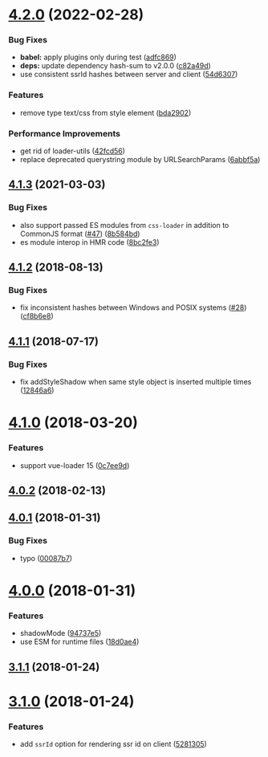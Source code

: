 # [4.2.0](https://github.com/@freddy38510/vue-style-loader/compare/v4.1.3...v4.2.0) (2022-02-28)


### Bug Fixes

* **babel:** apply plugins only during test ([adfc869](https://github.com/@freddy38510/vue-style-loader/commit/adfc869d5225a740616ac748995ae27962f10efb))
* **deps:** update dependency hash-sum to v2.0.0 ([c82a49d](https://github.com/@freddy38510/vue-style-loader/commit/c82a49d4ce29f80a1bb2569b0a425a441f9a6cff))
* use consistent ssrId hashes between server and client ([54d6307](https://github.com/@freddy38510/vue-style-loader/commit/54d6307692790136dfbda64ead5f8ad35d46390f))


### Features

* remove type text/css from style element ([bda2902](https://github.com/@freddy38510/vue-style-loader/commit/bda2902da35fccb42a00de0e2c7a76b557184a4b))


### Performance Improvements

* get rid of loader-utils ([42fcd56](https://github.com/@freddy38510/vue-style-loader/commit/42fcd56a44ef0ae50de9128b499a2802b0b1fc34))
* replace deprecated querystring module by URLSearchParams ([6abbf5a](https://github.com/@freddy38510/vue-style-loader/commit/6abbf5a3b54180776b0cf9661f718f7684a6d0ab))



<a name="4.1.3"></a>
## [4.1.3](https://github.com/vuejs/vue-style-loader/compare/v4.0.1...v4.1.3) (2021-03-03)


### Bug Fixes

* also support passed ES modules from `css-loader` in addition to CommonJS format ([#47](https://github.com/vuejs/vue-style-loader/issues/47)) ([8b584bd](https://github.com/vuejs/vue-style-loader/commit/8b584bd))
* es module interop in HMR code ([8bc2fe3](https://github.com/vuejs/vue-style-loader/commit/8bc2fe3))



<a name="4.1.2"></a>
## [4.1.2](https://github.com/vuejs/vue-style-loader/compare/v4.1.1...v4.1.2) (2018-08-13)


### Bug Fixes

* fix inconsistent hashes between Windows and POSIX systems ([#28](https://github.com/vuejs/vue-style-loader/issues/28)) ([cf8b6e8](https://github.com/vuejs/vue-style-loader/commit/cf8b6e8))



<a name="4.1.1"></a>
## [4.1.1](https://github.com/vuejs/vue-style-loader/compare/v4.1.0...v4.1.1) (2018-07-17)


### Bug Fixes

* fix addStyleShadow when same style object is inserted multiple times ([12846a6](https://github.com/vuejs/vue-style-loader/commit/12846a6))



<a name="4.1.0"></a>
# [4.1.0](https://github.com/vuejs/vue-style-loader/compare/v4.0.2...v4.1.0) (2018-03-20)


### Features

* support vue-loader 15 ([0c7ee9d](https://github.com/vuejs/vue-style-loader/commit/0c7ee9d))



<a name="4.0.2"></a>
## [4.0.2](https://github.com/vuejs/vue-style-loader/compare/v4.0.1...v4.0.2) (2018-02-13)



<a name="4.0.1"></a>
## [4.0.1](https://github.com/vuejs/vue-style-loader/compare/v4.0.0...v4.0.1) (2018-01-31)


### Bug Fixes

* typo ([00087b7](https://github.com/vuejs/vue-style-loader/commit/00087b7))



<a name="4.0.0"></a>
# [4.0.0](https://github.com/vuejs/vue-style-loader/compare/v3.1.1...v4.0.0) (2018-01-31)


### Features

* shadowMode ([94737e5](https://github.com/vuejs/vue-style-loader/commit/94737e5))
* use ESM for runtime files ([18d0ae4](https://github.com/vuejs/vue-style-loader/commit/18d0ae4))



<a name="3.1.1"></a>
## [3.1.1](https://github.com/vuejs/vue-style-loader/compare/v3.1.0...v3.1.1) (2018-01-24)



<a name="3.1.0"></a>
# [3.1.0](https://github.com/vuejs/vue-style-loader/compare/v3.0.3...v3.1.0) (2018-01-24)


### Features

* add `ssrId` option for rendering ssr id on client ([5281305](https://github.com/vuejs/vue-style-loader/commit/5281305))
